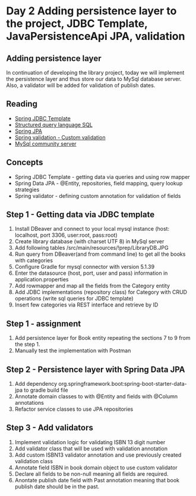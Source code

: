 Day 2 Adding persistence layer to the project, JDBC Template, JavaPersistenceApi JPA, validation
================================================================================================

Adding persistence layer
------------------------

In continuation of developing the library project, today we will implement the persistence
layer and thus store our data to MySql database server. Also, a validator will be added for validation of publish dates.

Reading
-------

*   [Spring JDBC Template](http://docs.spring.io/spring/docs/current/spring-framework-reference/htmlsingle/#dao-annotations)
*   [Structured query language SQL](https://www.w3schools.com/sql/default.asp)
*   [Spring JPA](https://docs.spring.io/spring-data/jpa/docs/current/reference/html/)
*   [Spring validation - Custom validation](https://docs.spring.io/spring/docs/current/spring-framework-reference/html/validation.html#validation-beanvalidation)
*   [MySql community server](https://dev.mysql.com/doc/refman/5.7/en/tutorial.html)

Concepts
--------

*   Spring JDBC Template - getting data via queries and using row mapper
*   Spring Data JPA - @Entity, repositories, field mapping, query lookup strategies
*   Spring validator - defining custom annotation for validation of fields

Step 1 - Getting data via JDBC template
---------------------------------------

1.  Install DBeaver and connect to your local mysql instance (host: localhost, port 3306, user:root, pass:root)
2.  Create library database (with charset UTF 8) in MySql server
3.  Add following tables /src/main/resources/!prep/LibraryDB.JPG
4.  Run query from DBeaver(and from command line) to get all the books with categories
5.  Configure Gradle for mysql connector with version 5.1.39
6.  Enter the datasource (host, port, user and pass) information in application.properties
7.  Add rowmapper and map all the fields from the Category entity
8.  Add JDBC implementations (repository class) for Category with CRUD operations (write sql queries for JDBC template)
9.  Insert few categories via REST interface and retrieve by ID

Step 1 - assignment
-------------------

1.  Add persistence layer for Book entity repeating the sections 7 to 9 from the step 1.
2.  Manually test the implementation with Postman

Step 2 - Persistence layer with Spring Data JPA
-----------------------------------------------

1.  Add dependency org.springframework.boot:spring-boot-starter-data-jpa to gradle build file
2.  Annotate domain classes to with @Entity and fields with @Column annotations
3.  Refactor service classes to use JPA repositories

Step 3 - Add validators
-----------------------

1.	Implement validation logic for validating ISBN 13 digit number
2.	Add validator class that will be used with validation annotation
3.	Add custom ISBN13 validator annotation and use previously created validation class
4.	Annotate field ISBN in book domain object to use custom validator
5.	Declare all fields to be non-null meaning all fields are required.
6.	Anontate publish date field with Past annotation meaning that book publish date should be in the past.


